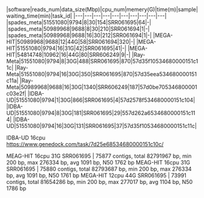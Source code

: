 

|software|reads_num|data_size(Mbp)|cpu_num|memery(G)|time(m)|sample|waiting_time(min)|task_id|
|---|---|---|---|---|---|---|---|---|---|
|spades_meta|51551080|9794|8|30|154|SRR061695|64|-|
|spades_meta|50989968|9688|8|30|210|SRR061694|1|-|
|spades_meta|50989968|9688|16|30|212|SRR061694|1|-|
|MEGA-HIT|50989968|9688|12|44G|58|SRR061694|320|-|
|MEGA-HIT|51551080|9794|16|31G|42|SRR061695|41|-|
|MEGA-HIT|54814748|10962|16|44G|80|SRR606249|9|-|
|Ray-Meta|51551080|9794|8|30G|488|SRR061695|870|57d35f10534680000151c11c|
|Ray-Meta|51551080|9794|16|30G|350|SRR061695|870|57d35eea534680000151c11a|
|Ray-Meta|50989968|9688|16|30G|1340|SRR606249|187|57d0be705346800001c03e2f|
|IDBA-UD|51551080|9794|1|30G|866|SRR061695|4|57d2578f534680000151c104|
|IDBA-UD|51551080|9794|8|30G|181|SRR061695|29|557d262a6534680000151c114|
|IDBA-UD|51551080|9794|16|30G|131|SRR061695|37|57d35f10534680000151c11c|





IDBA-UD 16cpu https://www.genedock.com/task/7d25e68534680000151c10c/

MEAG-HIT 16cpu 31G SRR061695 | 75877 contigs, total 82791967 bp, min 200 bp, max 276334 bp, avg 1091 bp, N50 1762 bp
MEAG-HIT 16cpu 31G SRR061695 | 75880 contigs, total 82793687 bp, min 200 bp, max 276334 bp, avg 1091 bp, N50 1761 bp
MEGA-HIT 12cpu 44G SRR061695 | 73991 contigs, total 81654286 bp, min 200 bp, max 277017 bp, avg 1104 bp, N50 1786 bp
